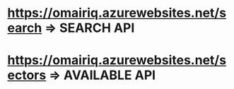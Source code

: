 <!-- API -->
# https://omairiq.azurewebsites.net/search   => SEARCH API

# https://omairiq.azurewebsites.net/sectors  => AVAILABLE API